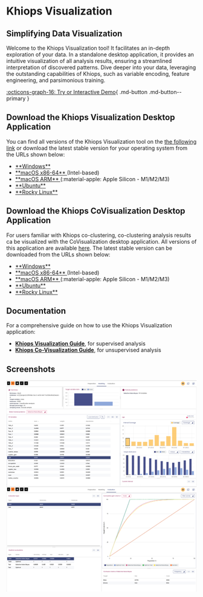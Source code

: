 # Khiops Visualization

## Simplifying Data Visualization 

Welcome to the Khiops Visualization tool! It facilitates an in-depth exploration of your data. In a standalone desktop application, it provides an intuitive visualization of all analysis results, ensuring a streamlined interpretation of discovered patterns. Dive deeper into your data, leveraging the outstanding capabilities of Khiops, such as variable encoding, feature engineering, and parsimonious training.

[:octicons-graph-16: Try or Interactive Demo](demovisualization.md){ .md-button .md-button--primary }

## Download the Khiops Visualization Desktop Application

You can find all versions of the Khiops Visualization tool on the [the following link][repo-visu] or download the latest stable version for your operating system from the URLs shown below:

[repo-visu]: https://github.com/khiopsrelease/kv-release/releases

- <a href="https://github.com/KhiopsML/kv-electron/releases/download/v11.0.7/khiops-visualization-Setup-11.0.7.exe">
           **Windows** </a>
- <a href="https://github.com/KhiopsML/kv-electron/releases/download/v11.0.7/khiops-visualization-11.0.7.dmg">
          **macOS x86-64**  </a>  (Intel-based)
- <a href="https://github.com/KhiopsML/kv-electron/releases/download/v11.0.7/khiops-visualization-11.0.7-arm64.dmg">
          **macOS ARM** </a>   (:material-apple: Apple Silicon - M1/M2/M3)
- <a href="https://github.com/KhiopsML/kv-electron/releases/download/v11.0.7/khiops-visualization_11.0.7_amd64.deb">
          **Ubuntu** </a>
- <a href="https://github.com/KhiopsML/kv-electron/releases/download/v11.0.7/khiops-visualization-11.0.7.x86_64.rpm">
          **Rocky Linux** </a>

## Download the Khiops CoVisualization Desktop Application
For users familiar with Khiops co-clustering, co-clustering analysis results ca be visualized with the CoVisualization desktop application. All versions of this application are available [here][repo-covisualisation]. The latest stable version can be downloaded from the URLs shown below:

[repo-covisualisation]: https://github.com/khiopsrelease/kc-release/releases/tag/v11.1.1

- <a href="https://github.com/KhiopsML/kc-electron/releases/download/v11.1.1/khiops-covisualization-Setup-11.1.1.exe">
          **Windows** </a>
- <a href="https://github.com/KhiopsML/kc-electron/releases/download/v11.1.1/khiops-covisualization-11.1.1.dmg">
          **macOS x86-64**  </a>  (Intel-based)  
- <a href="https://github.com/KhiopsML/kc-electron/releases/download/v11.1.1/khiops-covisualization-11.1.1-arm64.dmg">
          **macOS ARM** </a>   (:material-apple: Apple Silicon - M1/M2/M3) 
- <a href="https://github.com/KhiopsML/kc-electron/releases/download/v11.1.1/khiops-covisualization_11.1.1_amd64.deb">
          **Ubuntu** </a>
- <a href="https://github.com/KhiopsML/kc-electron/releases/download/v11.1.1/khiops-covisualization-11.1.1.x86_64.rpm">
          **Rocky Linux** </a>

## Documentation

For a comprehensive guide on how to use the Khiops Visualization application:

- [**Khiops Visualization Guide**][Documentation], for supervised analysis
- [**Khiops Co-Visualization Guide**][coviz], for unsupervised analysis

[Documentation]: KhiopsVisualizationGuide-v10.2.2.pdf
[coviz]: KhiopsCovisualizationGuide-v10.2.2.pdf

## Screenshots 

<div class="text-center">
    <img style="max-width:600px; width: -webkit-fill-available; display: inline-block;" src="/assets/images/Visualization Adult Modeling.png">
    <img style="max-width:600px; width: -webkit-fill-available; display: inline-block;" src="/assets/images/Visualization Adult Evaluation.png">
</div>
